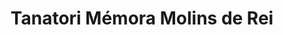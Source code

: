 ---
title: "Tanatori Mémora Molins de Rei"
url: /molins-de-rei/tanatori-memora-molins-de-rei/
shop: directores de funerarias
---